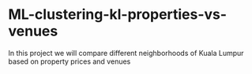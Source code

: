 # ML-clustering-kl-properties-vs-venues
 In this project we will compare different neighborhoods of Kuala Lumpur based on property prices and venues

